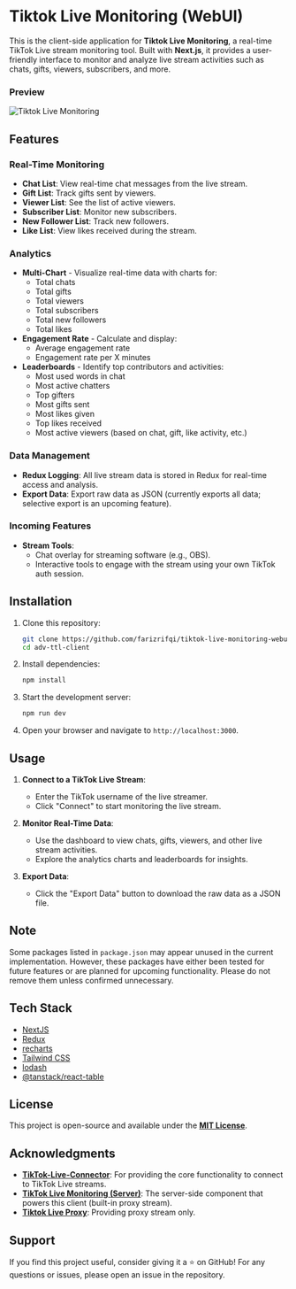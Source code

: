 # Tiktok Live Monitoring (WebUI)

This is the client-side application for **Tiktok Live Monitoring**, a real-time
TikTok Live stream monitoring tool. Built with **Next.js**, it provides a
user-friendly interface to monitor and analyze live stream activities such as
chats, gifts, viewers, subscribers, and more.

### Preview

![Tiktok Live Monitoring](https://i.imgur.com/2LYwEv7.png)

## Features

### Real-Time Monitoring

- **Chat List**: View real-time chat messages from the live stream.
- **Gift List**: Track gifts sent by viewers.
- **Viewer List**: See the list of active viewers.
- **Subscriber List**: Monitor new subscribers.
- **New Follower List**: Track new followers.
- **Like List**: View likes received during the stream.

### Analytics

- **Multi-Chart** - Visualize real-time data with charts for:
  - Total chats
  - Total gifts
  - Total viewers
  - Total subscribers
  - Total new followers
  - Total likes
- **Engagement Rate** - Calculate and display:
  - Average engagement rate
  - Engagement rate per X minutes
- **Leaderboards** - Identify top contributors and activities:
  - Most used words in chat
  - Most active chatters
  - Top gifters
  - Most gifts sent
  - Most likes given
  - Top likes received
  - Most active viewers (based on chat, gift, like activity, etc.)

### Data Management

- **Redux Logging**: All live stream data is stored in Redux for real-time
  access and analysis.
- **Export Data**: Export raw data as JSON (currently exports all data;
  selective export is an upcoming feature).

### Incoming Features

- **Stream Tools**:
  - Chat overlay for streaming software (e.g., OBS).
  - Interactive tools to engage with the stream using your own TikTok auth
    session.

## Installation

1. Clone this repository:

   ```bash
   git clone https://github.com/farizrifqi/tiktok-live-monitoring-webui.git
   cd adv-ttl-client
   ```

2. Install dependencies:

   ```bash
   npm install
   ```

3. Start the development server:

   ```bash
   npm run dev
   ```

4. Open your browser and navigate to `http://localhost:3000`.

## Usage

1. **Connect to a TikTok Live Stream**:

   - Enter the TikTok username of the live streamer.
   - Click \"Connect\" to start monitoring the live stream.

2. **Monitor Real-Time Data**:

   - Use the dashboard to view chats, gifts, viewers, and other live stream
     activities.
   - Explore the analytics charts and leaderboards for insights.

3. **Export Data**:
   - Click the \"Export Data\" button to download the raw data as a JSON file.

## Note

Some packages listed in `package.json` may appear unused in the current
implementation. However, these packages have either been tested for future
features or are planned for upcoming functionality. Please do not remove them
unless confirmed unnecessary.

## Tech Stack

- [NextJS](https://github.com/vercel/next.js)
- [Redux](https://github.com/reduxjs/redux)
- [recharts](https://github.com/recharts/recharts)
- [Tailwind CSS](https://tailwindcss.com/)
- [lodash](https://github.com/lodash/lodash)
- [@tanstack/react-table](https://github.com/TanStack/table)

## License

This project is open-source and available under the
**[MIT License](https://opensource.org/licenses/MIT)**.

## Acknowledgments

- **[TikTok-Live-Connector](https://github.com/zerodytrash/TikTok-Live-Connector/)**:
  For providing the core functionality to connect to TikTok Live streams.
- **[TikTok Live Monitoring (Server)](https://github.com/farizrifqi/tiktok-live-monitoring-server)**:
  The server-side component that powers this client (built-in proxy stream).
- **[Tiktok Live Proxy](https://github.com/farizrifqi/tiktok-live-proxy)**:
  Providing proxy stream only.

## Support

If you find this project useful, consider giving it a ⭐ on GitHub! For any
questions or issues, please open an issue in the repository.

